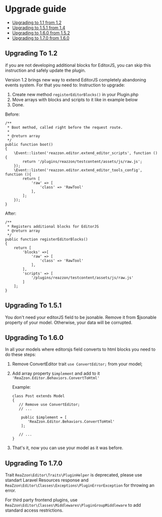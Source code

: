 # Upgrade guide

- [Upgrading to 1.1 from 1.2](#upgrade-1.2)
- [Upgrading to 1.5.1 from 1.4](#upgrade-1.5.1)
- [Upgrading to 1.6.0 from 1.5.2](#upgrade-1.6.0)
- [Upgrading to 1.7.0 from 1.6.0](#upgrade-1.7.0)

<a name="upgrade-1.2"></a>
## Upgrading To 1.2

if you are not developing additional blocks for EditorJS, you can skip this instruction and safely update the plugin.


Version 1.2 brings new way to extend EditorJS completely abandoning events system.
For that you need to:
Instruction to upgrade:
1. Create new method `registerEditorBlocks()` in your Plugin.php
2. Move arrays with blocks and scripts to it like in example below
3. Done.

Before:
```
/**
 * Boot method, called right before the request route.
 *
 * @return array
 */
public function boot()
{
    \Event::listen('reazzon.editor.extend_editor_scripts', function (){
        return '/plugins/reazzon/testcontent/assets/js/raw.js';
    });
    \Event::listen('reazzon.editor.extend_editor_tools_config', function (){
        return [
            'raw' => [
                'class' => 'RawTool'
            ],
        ];
    });
}
```
After:
```
/**
 * Registers additional blocks for EditorJS
 * @return array
 */
public function registerEditorBlocks()
{
    return [
        'blocks' =>[
            'raw' => [
                'class' => 'RawTool'
            ],
        ],
        'scripts' => [
            '/plugins/reazzon/testcontent/assets/js/raw.js'
        ]
    ];
}
```

<a name="upgrade-1.5.1"></a>
## Upgrading To 1.5.1

You don't need your editorJS field to be jsonable. Remove it from $jsonable property of your model. Otherwise, your data will be corrupted.
## Upgrading To 1.6.0

In all your models where editorsjs field converts to html blocks you need to do these steps:

1. Remove ConvertEditor trait `use ConvertEditor;` from your model;
2. Add array property `$implement` and add to it `'ReaZzon.Editor.Behaviors.ConvertToHtml'`

    Example:
    ```
    class Post extends Model
    {
       // Remove use ConvertEditor;
       // ...

        public $implement = [
           'ReaZzon.Editor.Behaviors.ConvertToHtml'
        ];

       // ...
    }
    ```

3. That's it, now you can use your model as it was before.

## Upgrading To 1.7.0
Trait `ReaZzon\Editor\Traits\PluginHelper` is deprecated, please use standart Laravel Resources response and `ReaZzon\Editor\Classes\Exceptions\PluginErrorException` for throwing an error.

For third party frontend plugins, use `ReaZzon\Editor\Classes\Middlewares\PluginGroupMiddleware` to add standard access restrictions.

